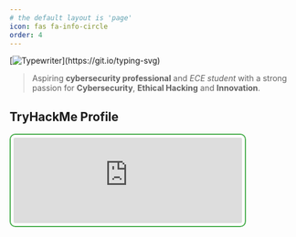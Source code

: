 ```yaml
---
# the default layout is 'page'
icon: fas fa-info-circle
order: 4
---
```


[![Typewriter](https://readme-typing-svg.herokuapp.com?font=Orbitron&size=30&duration=4000&color=00FF40&pause=500&center=true&random=false&width=1200&lines=$+Hi+there,+I'm+Befikadu+Tesfaye!+AKA+"0xfke"+👋;)](https://git.io/typing-svg) 
>  Aspiring **cybersecurity professional** and *ECE student* with a strong passion for **Cybersecurity**, **Ethical Hacking** and **Innovation**.

## TryHackMe Profile  

<iframe src="https://tryhackme.com/api/v2/badges/public-profile?userPublicId=2498267" 
        style="border: 2px solid #4CAF50; border-radius: 10px; padding: 5px; width: 100%; max-width: 400px; height: auto;">
</iframe>   